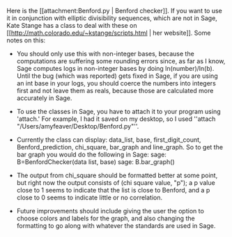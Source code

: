 Here is the [[attachment:Benford.py | Benford checker]]. If you want to use it in conjunction with elliptic divisibility sequences, which are not in Sage, Kate Stange has a class to deal with these on [[http://math.colorado.edu/~kstange/scripts.html | her website]]. Some notes on this:

 * You should only use this with non-integer bases, because the computations are suffering some rounding errors since, as far as I know, Sage computes logs in non-integer bases by doing ln(number)/ln(b). Until the bug (which was reported) gets fixed in Sage, if you are using an int base in your logs, you should coerce the numbers into integers first and not leave them as reals, because those are calculated more accurately in Sage.

 * To use the classes in Sage, you have to attach it to your program using 'attach.' For example, I had it saved on my desktop, so I used 
   ''attach "/Users/amyfeaver/Desktop/Benford.py"''.

 * Currently the class can display: data_list, base, first_digit_count, Benford_prediction, chi_square, bar_graph and line_graph. So to get the bar graph you would do the following in Sage: sage: B=BenfordChecker(data list, base)   sage: B.bar_graph()

 * The output from chi_square should be formatted better at some point, but right now the output consists of (chi square value, "p"); a p value close to 1 seems to indicate that the list is close to Benford, and a p close to 0 seems to indicate little or no correlation.

 * Future improvements should include giving the user the option to choose colors and labels for the graph, and also changing the formatting to go along with whatever the standards are used in Sage.
